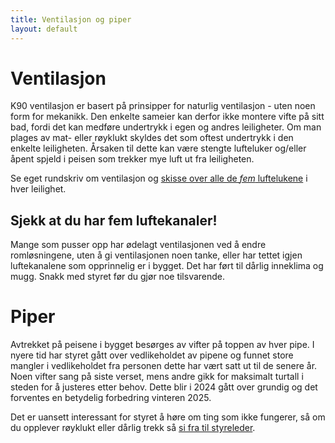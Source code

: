 ```yaml
---
title: Ventilasjon og piper
layout: default
---
```


# Ventilasjon
K90 ventilasjon er basert på prinsipper for naturlig ventilasjon - uten noen form for mekanikk. 
Den enkelte sameier kan derfor ikke montere vifte på sitt bad, fordi det kan medføre undertrykk i egen og andres
leiligheter. Om man plages av mat- eller røyklukt skyldes det som oftest undertrykk i den enkelte leiligheten. Årsaken til dette kan være stengte lufteluker og/eller åpent spjeld i peisen som trekker mye luft ut fra leiligheten. 

Se eget rundskriv om ventilasjon og [skisse over alle de _fem_ luftelukene][skisse] i hver leilighet. 

## Sjekk at du har fem luftekanaler!
Mange som pusser opp har ødelagt ventilasjonen ved å endre romløsningene, uten å gi ventilasjonen noen tanke, eller har tettet igjen luftekanalene som opprinnelig er i bygget. Det har ført til dårlig inneklima og mugg. Snakk med styret før du gjør noe tilsvarende.

# Piper
Avtrekket på peisene i bygget besørges av vifter på toppen av hver pipe. I nyere tid har styret gått over vedlikeholdet av pipene og funnet store mangler i vedlikeholdet fra personen dette har vært satt ut til de senere år. Noen vifter sang på siste verset, mens andre gikk for maksimalt turtall i steden for å justeres etter behov. Dette blir i 2024 gått over grundig og det forventes en betydelig forbedring vinteren 2025. 

Det er uansett interessant for styret å høre om ting som ikke fungerer, så om du opplever røyklukt eller dårlig trekk så [si fra til styreleder](/kontakt).

[skisse]: https://drive.google.com/file/d/1AqLvJ_TvE7B3Qk4LFoyNWER_0oQ0nsd6/view?usp=sharing
[rundskriv]: https://docs.google.com/document/d/1Xo3nnNPeDXDlqzjdW0QVXaOgzPAuRvnE/edit?usp=sharing&ouid=110120435273733153222&rtpof=true&sd=true
